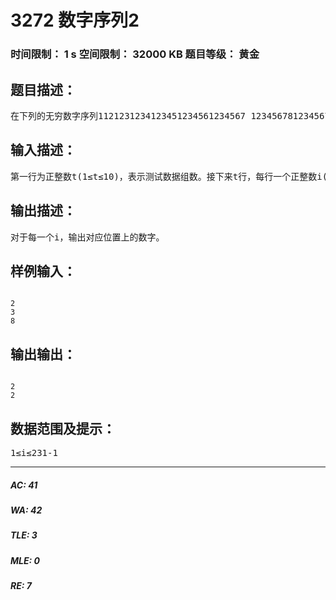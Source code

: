 # 3272 数字序列2   
### 时间限制： 1 s     空间限制： 32000 KB     题目等级： 黄金  
## 题目描述：  

<pre>
在下列的无穷数字序列1121231234123451234561234567 1234567812345678912345678910123456789101112345678910......中，查找第i个数字。
</pre>
  
  
## 输入描述：  

<pre>
第一行为正整数t(1≤t≤10)，表示测试数据组数。接下来t行，每行一个正整数i(1≤i≤231-1)。
</pre>
  
  
## 输出描述：  

<pre>
对于每一个i，输出对应位置上的数字。
</pre>
  
  
## 样例输入：  

<pre><code>
2
3
8
</code></pre>
  
  
## 输出输出：  

<pre><code>
2
2
</code></pre>
  
  
## 数据范围及提示：  

<pre>
1≤i≤231-1
</pre>
  
  
***  

##### AC: 41  
##### WA: 42  
##### TLE: 3  
##### MLE: 0  
##### RE: 7  
